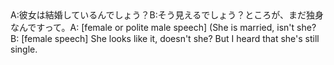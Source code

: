 <tr><td>A:彼女は結婚しているんでしょう？B:そう見えるでしょう？ところが、まだ独身なんですって。<td><tr><tr><td>A: [female or polite male speech] (She is married, isn't she? B: [female speech] She looks like it, doesn't she? But I heard that she's still single.<td><tr></table>

